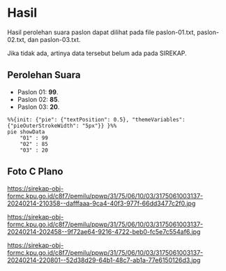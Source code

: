 # Hasil

Hasil perolehan suara paslon dapat dilihat pada file paslon-01.txt, paslon-02.txt, dan paslon-03.txt.

Jika tidak ada, artinya data tersebut belum ada pada SIREKAP.

## Perolehan Suara

 * Paslon 01: **99**.
 * Paslon 02: **85**.
 * Paslon 03: **20**.

```mermaid
%%{init: {"pie": {"textPosition": 0.5}, "themeVariables": {"pieOuterStrokeWidth": "5px"}} }%%
pie showData
    "01" : 99
    "02" : 85
    "03" : 20
```
## Foto C Plano

https://sirekap-obj-formc.kpu.go.id/c8f7/pemilu/ppwp/31/75/06/10/03/3175061003137-20240214-210358--dafffaaa-9ca4-40f3-977f-66dd3477c2f0.jpg

https://sirekap-obj-formc.kpu.go.id/c8f7/pemilu/ppwp/31/75/06/10/03/3175061003137-20240214-202458--9f72ae64-9216-4722-beb0-fc5e7c554af6.jpg

https://sirekap-obj-formc.kpu.go.id/c8f7/pemilu/ppwp/31/75/06/10/03/3175061003137-20240214-220801--52d38d29-64b1-48c7-ab1a-77e6150126d3.jpg
